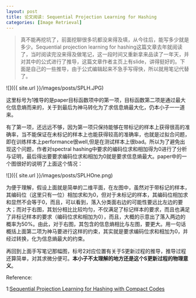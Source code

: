 ```yaml
---
layout: post
title: 论文阅读: Sequential Projection Learning for Hashing
categories: [Image Retrieval]
---
```


>真不能再挖坑了，前面挖聊很多坑都没来得及填，从今往后，能写多少就是多少。Sequential projection learning for hashing这篇文章去年就阅读了，当时阅读完没来得及做笔记，这一段时间又重新拿来品读了一年天，并对其中的公式进行了推导，这篇文章作者主页上有slide，讲得挺好的。下面是自己的一些推导，由于公式编辑起来不急手写得快，所以就用笔记代替了。

![]({{ site.url }}/images/posts/SPLH.JPG)

这里标号为1推导的是paper目标函数项中的第一项，目标函数第二项是通过最大化信息熵而来的，关于到最后为神马转化为了求信息熵最大化，仍本小子一一道来。

有了第一项，还远远不够，因为第一项只保持能够在带标记的样本上获得很高的准确率，当不能保证在未标记的样本上也能获得较高的准确率，也就是过拟合问题，即在训练样本上performance很well,但是在测试样本上很bad。所以为了避免出现这个问题，作者对spectral hashing中要求的编码位求和相加得为0进行了分析与证明，最后得出要要求编码位求和相加为0就是要求信息熵最大。paper中的一个图很好的说明了上面这个情况：

![]({{ site.url }}/images/posts/SPLHOne.png)

为便于理解，假设上面就是简单的二维平面，在左图中，虽然对于带标记的样本，其编码位（这里只有一位）相加求和为0，但对于未标记的样本，其编码位相加求和显然不会等于0，而且，可以看到，落入分类面右边的可能性要远比左边的要大；而对于右图，其划分相比比较均匀，不仅满足了标记样本的要求，而且也满足了非标记样本的要求（编码位求和相加为0），而且，大概的示意出了落入两边的概率为50%。由此，对于右图，其包含的信息熵相比与左图，要更大。用一句话概括上面第二项为神马要进行这样的约束，其实就是要求编码位求和相加为0，并经过转换，化为信息熵最大的约束。

再回到上面手写笔记那幅图，标号2对应位置有关于S更新过程的推导，推导过程还算简单，对其求微分便可。**本小子不太理解的地方还是这个S更新过程的物理意义**。

Reference:

1:[Sequential Projection Learning for Hashing with Compact Codes](https://www.google.com.hk/url?sa=t&rct=j&q=&esrc=s&source=web&cd=1&ved=0CC8QFjAA&url=%68%74%74%70%3a%2f%2f%73%61%6e%6a%69%76%6b%2e%63%6f%6d%2f%53%50%4c%48%5f%49%43%4d%4c%31%30%2e%70%64%66&ei=comMU_7HFZL48QXS0IHACg&usg=AFQjCNEQCuyC-ZHa8Qb8ftvg-VPp9iApow&sig2=UuL74tDT4qNOHBAqWFdmZA)
